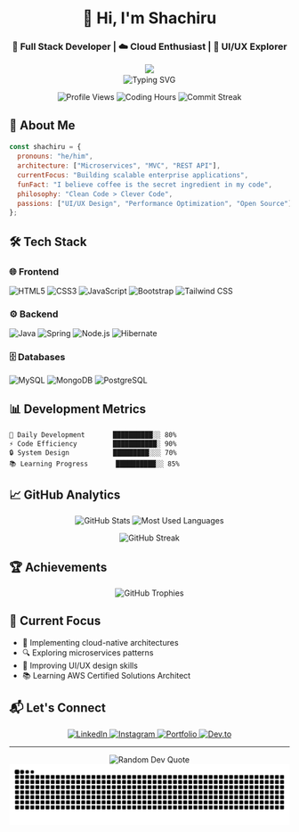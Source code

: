 <h1 align="center">👋 Hi, I'm Shachiru</h1>
<h3 align="center">🚀 Full Stack Developer | ☁️ Cloud Enthusiast | 🎨 UI/UX Explorer</h3>

<p align="center">
  <img src="https://media.giphy.com/media/f3iwJFOVOwuy7K6FFw/giphy.gif" width="400"/>
  <br>
  <img src="https://readme-typing-svg.demolab.com?font=Fira+Code&size=22&pause=1000&color=36BCF7FF&center=true&vCenter=true&width=435&lines=Software+Engineer;Full+Stack+Developer;Web+Developer" alt="Typing SVG" />
</p>

<div align="center">
  <img src="https://komarev.com/ghpvc/?username=shachiru&label=Profile%20views&color=0e75b6&style=flat" alt="Profile Views" />
  <img src="https://img.shields.io/badge/Daily%20Coding-8%2B%20hrs-blue" alt="Coding Hours">
  <img src="https://img.shields.io/badge/Commit%20Streak-100%2B%20days-blue" alt="Commit Streak">
</div>

## 🧩 About Me
```javascript
const shachiru = {
  pronouns: "he/him",
  architecture: ["Microservices", "MVC", "REST API"],
  currentFocus: "Building scalable enterprise applications",
  funFact: "I believe coffee is the secret ingredient in my code",
  philosophy: "Clean Code > Clever Code",
  passions: ["UI/UX Design", "Performance Optimization", "Open Source"]
};
```

## 🛠 Tech Stack
### 🌐 Frontend
<p align="left">
  <img src="https://img.shields.io/badge/HTML5-E34F26?style=for-the-badge&logo=html5&logoColor=white" alt="HTML5">
  <img src="https://img.shields.io/badge/CSS3-1572B6?style=for-the-badge&logo=css3&logoColor=white" alt="CSS3">
  <img src="https://img.shields.io/badge/JavaScript-F7DF1E?style=for-the-badge&logo=javascript&logoColor=black" alt="JavaScript">
  <img src="https://img.shields.io/badge/Bootstrap-563D7C?style=for-the-badge&logo=bootstrap&logoColor=white" alt="Bootstrap">
  <img src="https://img.shields.io/badge/Tailwind_CSS-38B2AC?style=for-the-badge&logo=tailwind-css&logoColor=white" alt="Tailwind CSS">
</p>

### ⚙️ Backend
<p align="left">
  <img src="https://img.shields.io/badge/Java-ED8B00?style=for-the-badge&logo=openjdk&logoColor=white" alt="Java">
  <img src="https://img.shields.io/badge/Spring-6DB33F?style=for-the-badge&logo=spring&logoColor=white" alt="Spring">
  <img src="https://img.shields.io/badge/Node.js-339933?style=for-the-badge&logo=nodedotjs&logoColor=white" alt="Node.js">
  <img src="https://img.shields.io/badge/Hibernate-59666C?style=for-the-badge&logo=Hibernate&logoColor=white" alt="Hibernate">
</p>

### 🗄 Databases
<p align="left">
  <img src="https://img.shields.io/badge/MySQL-005C84?style=for-the-badge&logo=mysql&logoColor=white" alt="MySQL">
  <img src="https://img.shields.io/badge/MongoDB-4EA94B?style=for-the-badge&logo=mongodb&logoColor=white" alt="MongoDB">
  <img src="https://img.shields.io/badge/PostgreSQL-316192?style=for-the-badge&logo=postgresql&logoColor=white" alt="PostgreSQL">
</p>

## 📊 Development Metrics
```text
🔧 Daily Development       ██████████░░ 80% 
⚡ Code Efficiency         ███████████░ 90%
🔒 System Design           █████████░░░ 70%
📚 Learning Progress       ██████████░░ 85%
```

## 📈 GitHub Analytics
<p align="center">
  <img height="180em" src="https://github-readme-stats.vercel.app/api?username=shachiru&show_icons=true&theme=tokyonight&hide_border=true" alt="GitHub Stats">
  <img height="180em" src="https://github-readme-stats.vercel.app/api/top-langs/?username=shachiru&layout=compact&theme=tokyonight&hide_border=true" alt="Most Used Languages">
</p>

<p align="center">
  <img src="https://github-readme-streak-stats.herokuapp.com/?user=shachiru&theme=tokyonight&hide_border=true" alt="GitHub Streak">
</p>

## 🏆 Achievements
<p align="center">
  <img src="https://github-profile-trophy.vercel.app/?username=shachiru&theme=tokyonight&no-frame=true&margin-w=15&margin-h=15&row=2&column=4" alt="GitHub Trophies">
</p>

## 🌟 Current Focus
- 🚀 Implementing cloud-native architectures
- 🔍 Exploring microservices patterns
- 🎨 Improving UI/UX design skills
- 📚 Learning AWS Certified Solutions Architect

## 📬 Let's Connect
<p align="center">
  <a href="https://www.linkedin.com/in/shachiru-rashmika-6b5761308">
    <img src="https://img.shields.io/badge/LinkedIn-0077B5?style=for-the-badge&logo=linkedin&logoColor=white" alt="LinkedIn">
  </a>
  <a href="https://www.instagram.com/__rashmika.s">
    <img src="https://img.shields.io/badge/Instagram-E4405F?style=for-the-badge&logo=instagram&logoColor=white" alt="Instagram">
  </a>
  <a href="https://shachiru-portfolio.web.app">
    <img src="https://img.shields.io/badge/Portfolio-%23000000.svg?style=for-the-badge&logo=firefox&logoColor=#FF7139" alt="Portfolio">
  </a>
  <a href="https://dev.to/shachiru">
    <img src="https://img.shields.io/badge/dev.to-0A0A0A?style=for-the-badge&logo=devdotto&logoColor=white" alt="Dev.to">
  </a>
</p>

---

<div align="center">
  <img src="https://quotes-github-readme.vercel.app/api?type=horizontal&theme=tokyonight" alt="Random Dev Quote" />
</div>

<div align="center">
  <img src="https://github.com/s-shemmee/s-shemmee/blob/output/github-contribution-grid-snake-dark.svg" alt="Contribution Snake">
</div>

